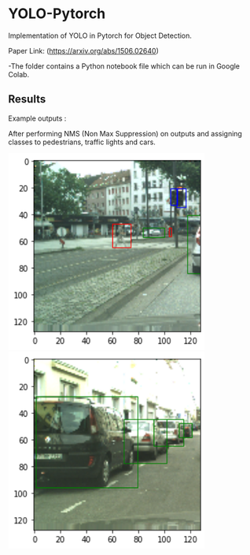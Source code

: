 # YOLO-Pytorch

Implementation of YOLO in Pytorch for Object Detection.

Paper Link: (https://arxiv.org/abs/1506.02640)

-The folder contains a Python notebook file which can be run in Google Colab.

## Results

Example outputs :  


After performing NMS (Non Max Suppression) on outputs and assigning classes to pedestrians, traffic lights and cars.

<img src="7.6.4.png" width="400" height="400"/>


<img src="image8.png" width="400" height="400"/>

